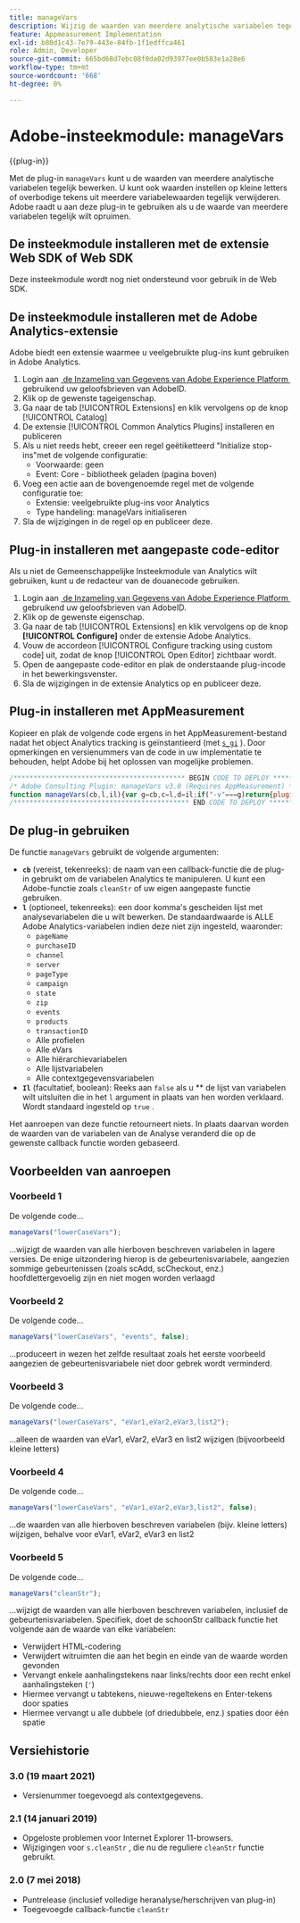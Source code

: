 ```yaml
---
title: manageVars
description: Wijzig de waarden van meerdere analytische variabelen tegelijk.
feature: Appmeasurement Implementation
exl-id: b80d1c43-7e79-443e-84fb-1f1edffca461
role: Admin, Developer
source-git-commit: 665bd68d7ebc08f0da02d93977ee0b583e1a28e6
workflow-type: tm+mt
source-wordcount: '668'
ht-degree: 0%

---
```


# Adobe-insteekmodule: manageVars

{{plug-in}}

Met de plug-in `manageVars` kunt u de waarden van meerdere analytische variabelen tegelijk bewerken. U kunt ook waarden instellen op kleine letters of overbodige tekens uit meerdere variabelewaarden tegelijk verwijderen. Adobe raadt u aan deze plug-in te gebruiken als u de waarde van meerdere variabelen tegelijk wilt opruimen.

## De insteekmodule installeren met de extensie Web SDK of Web SDK

Deze insteekmodule wordt nog niet ondersteund voor gebruik in de Web SDK.

## De insteekmodule installeren met de Adobe Analytics-extensie

Adobe biedt een extensie waarmee u veelgebruikte plug-ins kunt gebruiken in Adobe Analytics.

1. Login aan [&#x200B; de Inzameling van Gegevens van Adobe Experience Platform &#x200B;](https://experience.adobe.com/data-collection) gebruikend uw geloofsbrieven van AdobeID.
1. Klik op de gewenste tageigenschap.
1. Ga naar de tab [!UICONTROL Extensions] en klik vervolgens op de knop [!UICONTROL Catalog]
1. De extensie [!UICONTROL Common Analytics Plugins] installeren en publiceren
1. Als u niet reeds hebt, creeer een regel geëtiketteerd &quot;Initialize stop-ins&quot;met de volgende configuratie:
   * Voorwaarde: geen
   * Event: Core - bibliotheek geladen (pagina boven)
1. Voeg een actie aan de bovengenoemde regel met de volgende configuratie toe:
   * Extensie: veelgebruikte plug-ins voor Analytics
   * Type handeling: manageVars initialiseren
1. Sla de wijzigingen in de regel op en publiceer deze.

## Plug-in installeren met aangepaste code-editor

Als u niet de Gemeenschappelijke Insteekmodule van Analytics wilt gebruiken, kunt u de redacteur van de douanecode gebruiken.

1. Login aan [&#x200B; de Inzameling van Gegevens van Adobe Experience Platform &#x200B;](https://experience.adobe.com/data-collection) gebruikend uw geloofsbrieven van AdobeID.
1. Klik op de gewenste eigenschap.
1. Ga naar de tab [!UICONTROL Extensions] en klik vervolgens op de knop **[!UICONTROL Configure]** onder de extensie Adobe Analytics.
1. Vouw de accordeon [!UICONTROL Configure tracking using custom code] uit, zodat de knop [!UICONTROL Open Editor] zichtbaar wordt.
1. Open de aangepaste code-editor en plak de onderstaande plug-incode in het bewerkingsvenster.
1. Sla de wijzigingen in de extensie Analytics op en publiceer deze.

## Plug-in installeren met AppMeasurement

Kopieer en plak de volgende code ergens in het AppMeasurement-bestand nadat het object Analytics tracking is geïnstantieerd (met [`s_gi`](../functions/s-gi.md) ). Door opmerkingen en versienummers van de code in uw implementatie te behouden, helpt Adobe bij het oplossen van mogelijke problemen.

```js
/******************************************* BEGIN CODE TO DEPLOY *******************************************/
/* Adobe Consulting Plugin: manageVars v3.0 (Requires AppMeasurement) */
function manageVars(cb,l,il){var g=cb,c=l,d=il;if("-v"===g)return{plugin:"manageVars",version:"3.0"};var f=function(){if("undefined"!==typeof window.s_c_il)for(var a=0,b;a<window.s_c_il.length;a++)if(b=window.s_c_il[a],b._c&&"s_c"===b._c)return b}();if("undefined"!==typeof f){f.contextData.manageVars="3.0";f.blankVars=function(a){this[a]&&(0>a.indexOf("contextData")?this[a]="":(a=a.substring(a.indexOf(".")+1),this.contextData[a]&&(this.contextData[a]="")))};f.lowerCaseVars=function(a){this[a]&&("events"!==a&&-1===a.indexOf("contextData")?(this[a]=this[a].toString(),0!==this[a].indexOf("D=")&&(this[a]=this[a].toLowerCase())):-1<a.indexOf("contextData")&&(a=a.substring(a.indexOf(".")+1),this.contextData[a]&&(this.contextData[a]=this.contextData[a].toString().toLowerCase())))};f.cleanStr=function(a){function b(a){if("string"===typeof a){for(a=a.replace(/<\/?[^>]+(>|$)/g,"").trim().replace(/[\u2018\u2019\u201A]/g,"'").replace(/\t+/g,"").replace(/[\n\r]/g," ");-1<a.indexOf("  ");)a=a.replace(/\s\s/g," ");return a}return""}this[a]&&"function"===typeof b&&(0>a.indexOf("contextData")?this[a]=b(this[a]):(a=a.substring(a.indexOf(".")+1),this.contextData[a]&&(this.contextData[a]=b(this.contextData[a].toString()))))};f.pt=function(a,b,c,d){if(a&&this[c]){a=a.split(b||",");b=a.length;for(var e,f=0;f<b;f++)if(e=this[c](a[f],d))return e}};if(!f[g])return!1;c=c||"";d=d||!0;var b,e="pageName,purchaseID,channel,server,pageType,campaign,state,zip,events,products,transactionID";for(b=1;76>b;b++)e+=",prop"+b;for(b=1;251>b;b++)e+=",eVar"+b;for(b=1;6>b;b++)e+=",hier"+b;for(b=1;4>b;b++)e+=",list"+b;for(b in f.contextData)e+=",contextData."+b;if(c){if(1==d)e=c.replace("['",".").replace("']","");else if(0==d){c=c.split(",");d=e.split(",");e="";for(x in c)for(y in-1<c[x].indexOf("contextData")&&(c[x]="contextData."+c[x].split("'")[1]),d)c[x]===d[y]&&(d[y]="");for(y in d)e+=d[y]?","+d[y]:""}f.pt(e,",",g,0);return!0}return""===c&&d?(f.pt(e,",",g,0),!0):!1}};
/******************************************** END CODE TO DEPLOY ********************************************/
```

## De plug-in gebruiken

De functie `manageVars` gebruikt de volgende argumenten:

* **`cb`** (vereist, tekenreeks): de naam van een callback-functie die de plug-in gebruikt om de variabelen Analytics te manipuleren. U kunt een Adobe-functie zoals `cleanStr` of uw eigen aangepaste functie gebruiken.
* **`l`** (optioneel, tekenreeks): een door komma&#39;s gescheiden lijst met analysevariabelen die u wilt bewerken. De standaardwaarde is ALLE Adobe Analytics-variabelen indien deze niet zijn ingesteld, waaronder:
   * `pageName`
   * `purchaseID`
   * `channel`
   * `server`
   * `pageType`
   * `campaign`
   * `state`
   * `zip`
   * `events`
   * `products`
   * `transactionID`
   * Alle profielen
   * Alle eVars
   * Alle hiërarchievariabelen
   * Alle lijstvariabelen
   * Alle contextgegevensvariabelen
* **`Il`** (facultatief, boolean): Reeks aan `false` als u ** de lijst van variabelen wilt uitsluiten die in het `l` argument in plaats van hen worden verklaard. Wordt standaard ingesteld op `true` .

Het aanroepen van deze functie retourneert niets. In plaats daarvan worden de waarden van de variabelen van de Analyse veranderd die op de gewenste callback functie worden gebaseerd.

## Voorbeelden van aanroepen

### Voorbeeld 1

De volgende code...

```js
manageVars("lowerCaseVars");
```

...wijzigt de waarden van alle hierboven beschreven variabelen in lagere versies.  De enige uitzondering hierop is de gebeurtenisvariabele, aangezien sommige gebeurtenissen (zoals scAdd, scCheckout, enz.) hoofdlettergevoelig zijn en niet mogen worden verlaagd

### Voorbeeld 2

De volgende code...

```js
manageVars("lowerCaseVars", "events", false);
```

...produceert in wezen het zelfde resultaat zoals het eerste voorbeeld aangezien de gebeurtenisvariabele niet door gebrek wordt verminderd.

### Voorbeeld 3

De volgende code...

```js
manageVars("lowerCaseVars", "eVar1,eVar2,eVar3,list2");
```

...alleen de waarden van eVar1, eVar2, eVar3 en list2 wijzigen (bijvoorbeeld kleine letters)

### Voorbeeld 4

De volgende code...

```js
manageVars("lowerCaseVars", "eVar1,eVar2,eVar3,list2", false);
```

...de waarden van alle hierboven beschreven variabelen (bijv. kleine letters) wijzigen, behalve voor eVar1, eVar2, eVar3 en list2

### Voorbeeld 5

De volgende code...

```js
manageVars("cleanStr");
```

...wijzigt de waarden van alle hierboven beschreven variabelen, inclusief de gebeurtenisvariabelen.  Specifiek, doet de schoonStr callback functie het volgende aan de waarde van elke variabelen:

* Verwijdert HTML-codering
* Verwijdert witruimten die aan het begin en einde van de waarde worden gevonden
* Vervangt enkele aanhalingstekens naar links/rechts door een recht enkel aanhalingsteken (`'`)
* Hiermee vervangt u tabtekens, nieuwe-regeltekens en Enter-tekens door spaties
* Hiermee vervangt u alle dubbele (of driedubbele, enz.) spaties door één spatie

## Versiehistorie

### 3.0 (19 maart 2021)

* Versienummer toegevoegd als contextgegevens.

### 2.1 (14 januari 2019)

* Opgeloste problemen voor Internet Explorer 11-browsers.
* Wijzigingen voor `s.cleanStr` , die nu de reguliere `cleanStr` functie gebruikt.

### 2.0 (7 mei 2018)

* Puntrelease (inclusief volledige heranalyse/herschrijven van plug-in)
* Toegevoegde callback-functie `cleanStr`
